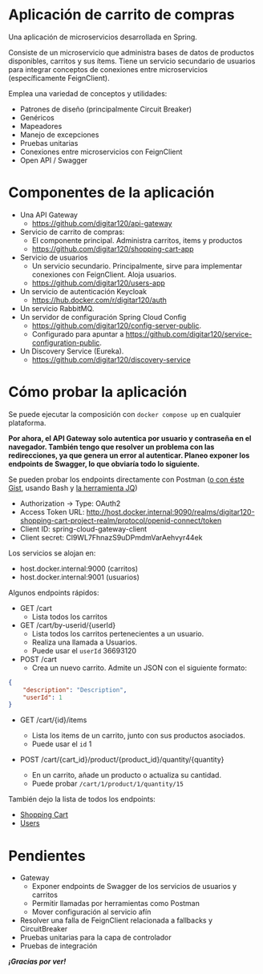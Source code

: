 # Aplicación de carrito de compras

Una aplicación de microservicios desarrollada en Spring.

Consiste de un microservicio que administra bases de datos de productos disponibles, carritos y sus ítems. Tiene un servicio secundario de usuarios para integrar conceptos de conexiones entre microservicios (específicamente FeignClient).

Emplea una variedad de conceptos y utilidades:
- Patrones de diseño (principalmente Circuit Breaker)
- Genéricos
- Mapeadores
- Manejo de excepciones
- Pruebas unitarias
- Conexiones entre microservicios con FeignClient
- Open API / Swagger

# Componentes de la aplicación
- Una API Gateway
  - https://github.com/digitar120/api-gateway
- Servicio de carrito de compras:
  - El componente principal. Administra carritos, items y productos
  - https://github.com/digitar120/shopping-cart-app
- Servicio de usuarios
  - Un servicio secundario. Principalmente, sirve para implementar conexiones con FeignClient. Aloja usuarios.
  - https://github.com/digitar120/users-app
- Un servicio de autenticación Keycloak
  - https://hub.docker.com/r/digitar120/auth
- Un servicio RabbitMQ.
- Un servidor de configuración Spring Cloud Config
  - https://github.com/digitar120/config-server-public.
  - Configurado para apuntar a https://github.com/digitar120/service-configuration-public.
- Un Discovery Service (Eureka).
  - https://github.com/digitar120/discovery-service

# Cómo probar la aplicación
Se puede ejecutar la composición con `docker compose up` en cualquier plataforma.

**Por ahora, el API Gateway solo autentica por usuario y contraseña en el navegador. También tengo que resolver un problema con las redirecciones, ya que genera un error al autenticar. Planeo exponer los endpoints de Swagger, lo que obviaría todo lo siguiente.**

Se pueden probar los endpoints directamente con Postman ([o con éste Gist](https://gist.github.com/digitar120/ca652cd8c925785da6ffc4ee00e074e7), usando Bash y [la herramienta JQ](https://jqlang.github.io/jq/))

- Authorization -> Type: OAuth2
- Access Token URL: http://host.docker.internal:9090/realms/digitar120-shopping-cart-project-realm/protocol/openid-connect/token
- Client ID: spring-cloud-gateway-client
- Client secret: Cl9WL7FhnazS9uDPmdmVarAehvyr44ek

Los servicios se alojan en:
- host.docker.internal:9000 (carritos)
- host.docker.internal:9001 (usuarios)

Algunos endpoints rápidos:
- GET /cart
  - Lista todos los carritos
- GET /cart/by-userid/{userId}
  - Lista todos los carritos pertenecientes a un usuario.
  - Realiza una llamada a Usuarios.
  - Puede usar el `userId` 36693120
- POST /cart
  - Crea un nuevo carrito. Admite un JSON con el siguiente formato:

```json
{
	"description": "Description",
	"userId": 1
}
```

- GET /cart/{id}/items
  - Lista los items de un carrito, junto con sus productos asociados.
  - Puede usar el `id` 1

- POST /cart/{cart_id}/product/{product_id}/quantity/{quantity}
  - En un carrito, añade un producto o actualiza su cantidad.
  - Puede probar `/cart/1/product/1/quantity/15`


También dejo la lista de todos los endpoints:
- [Shopping Cart](https://github.com/digitar120/shopping-cart-app/tree/dev/src/main/java/com/digitar120/shoppingcartapp/controller)
- [Users](https://github.com/digitar120/users-app/blob/main/src/main/java/com/digitar120/usersapp/controller/UserController.java)

# Pendientes
- Gateway
  - Exponer endpoints de Swagger de los servicios de usuarios y carritos
  - Permitir llamadas por herramientas como Postman
  - Mover configuración al servicio afín
- Resolver una falla de FeignClient relacionada a fallbacks y CircuitBreaker
- Pruebas unitarias para la capa de controlador
- Pruebas de integración

***¡Gracias por ver!***